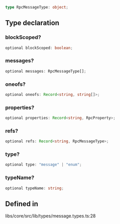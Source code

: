 ```ts
type RpcMessageType: object;
```

## Type declaration

### blockScoped?

```ts
optional blockScoped: boolean;
```

### messages?

```ts
optional messages: RpcMessageType[];
```

### oneofs?

```ts
optional oneofs: Record<string, string[]>;
```

### properties?

```ts
optional properties: Record<string, RpcProperty>;
```

### refs?

```ts
optional refs: Record<string, RpcMessageType>;
```

### type?

```ts
optional type: "message" | "enum";
```

### typeName?

```ts
optional typeName: string;
```

## Defined in

libs/core/src/lib/types/message.types.ts:28
